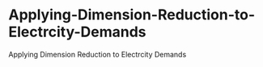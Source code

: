 # Applying-Dimension-Reduction-to-Electrcity-Demands
Applying Dimension Reduction to Electrcity Demands
